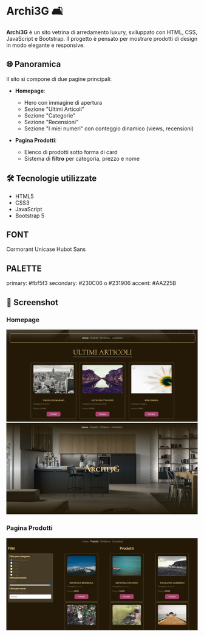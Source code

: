 
# Archi3G 🛋️

**Archi3G** è un sito vetrina di arredamento luxury, sviluppato con HTML, CSS, JavaScript e Bootstrap. Il progetto è pensato per mostrare prodotti di design in modo elegante e responsive.

## 🌐 Panoramica

Il sito si compone di due pagine principali:

- **Homepage**: 
  - Hero con immagine di apertura
  - Sezione "Ultimi Articoli"
  - Sezione "Categorie"
  - Sezione "Recensioni"
  - Sezione "I miei numeri" con conteggio dinamico (views, recensioni)

- **Pagina Prodotti**:
  - Elenco di prodotti sotto forma di card
  - Sistema di **filtro** per categoria, prezzo e nome

## 🛠️ Tecnologie utilizzate

- HTML5
- CSS3
- JavaScript
- Bootstrap 5


## FONT
Cormorant Unicase
Hubot Sans

## PALETTE
primary: #fbf5f3
secondary: #230C06 o #231906
accent: #AA225B

## 📸 Screenshot

### Homepage
![Homepage](./img/homepage.png)
![Homepage](./img/homepage1.png)

### Pagina Prodotti
![Prodotti](./img/prodotti.png)

